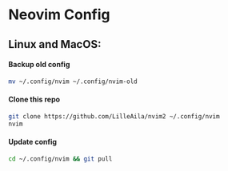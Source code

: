 # Neovim Config

## Linux and MacOS:
#### Backup old config
```bash
mv ~/.config/nvim ~/.config/nvim-old
```
#### Clone this repo
```bash
git clone https://github.com/LilleAila/nvim2 ~/.config/nvim
nvim
```
#### Update config
```bash
cd ~/.config/nvim && git pull
```
